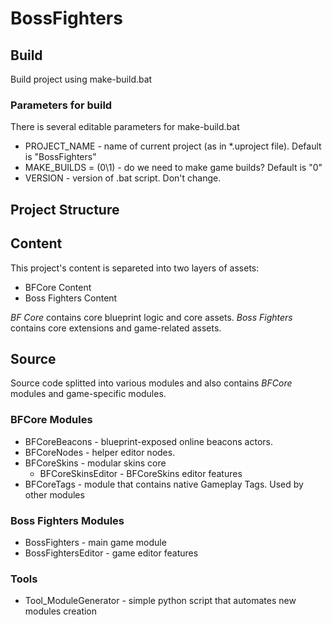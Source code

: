 # BossFighters

## Build
Build project using make-build.bat 
### Parameters for build
There is several editable parameters for make-build.bat
- PROJECT_NAME - name of current project (as in \*.uproject file). Default is "BossFighters"
- MAKE_BUILDS = (0\1) - do we need to make game builds? Default is "0"
- VERSION - version of .bat script. Don't change.

## Project Structure

## Content

This project's content is separeted into two layers of assets:
 - BFCore Content 
 - Boss Fighters Content
  
*BF Core* contains core blueprint logic and core assets.
*Boss Fighters* contains core extensions and game-related assets.

## Source

Source code splitted into various modules and also contains *BFCore* modules and game-specific modules.

### BFCore Modules
- BFCoreBeacons - blueprint-exposed online beacons actors.
- BFCoreNodes - helper editor nodes. 
- BFCoreSkins - modular skins core
  - BFCoreSkinsEditor - BFCoreSkins editor features
- BFCoreTags - module that contains native Gameplay Tags. Used by other modules

### Boss Fighters Modules
- BossFighters - main game module
- BossFightersEditor - game editor features

### Tools
- Tool_ModuleGenerator - simple python script that automates new modules creation